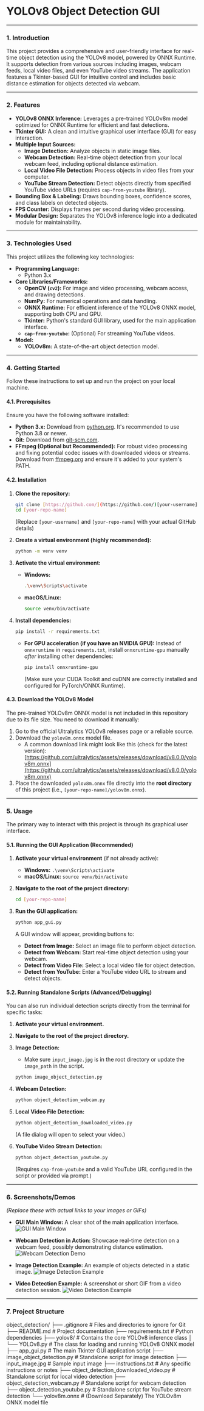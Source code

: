 # **YOLOv8 Object Detection GUI**

---

### **1. Introduction**
This project provides a comprehensive and user-friendly interface for real-time object detection using the YOLOv8 model, powered by ONNX Runtime. It supports detection from various sources including images, webcam feeds, local video files, and even YouTube video streams. The application features a Tkinter-based GUI for intuitive control and includes basic distance estimation for objects detected via webcam.

---

### **2. Features**
* **YOLOv8 ONNX Inference:** Leverages a pre-trained YOLOv8m model optimized for ONNX Runtime for efficient and fast detections.
* **Tkinter GUI:** A clean and intuitive graphical user interface (GUI) for easy interaction.
* **Multiple Input Sources:**
    * **Image Detection:** Analyze objects in static image files.
    * **Webcam Detection:** Real-time object detection from your local webcam feed, including optional distance estimation.
    * **Local Video File Detection:** Process objects in video files from your computer.
    * **YouTube Stream Detection:** Detect objects directly from specified YouTube video URLs (requires `cap-from-youtube` library).
* **Bounding Box & Labeling:** Draws bounding boxes, confidence scores, and class labels on detected objects.
* **FPS Counter:** Displays frames per second during video processing.
* **Modular Design:** Separates the YOLOv8 inference logic into a dedicated module for maintainability.

---

### **3. Technologies Used**
This project utilizes the following key technologies:

* **Programming Language:**
    * Python 3.x
* **Core Libraries/Frameworks:**
    * **OpenCV (`cv2`):** For image and video processing, webcam access, and drawing detections.
    * **NumPy:** For numerical operations and data handling.
    * **ONNX Runtime:** For efficient inference of the YOLOv8 ONNX model, supporting both CPU and GPU.
    * **Tkinter:** Python's standard GUI library, used for the main application interface.
    * **`cap-from-youtube`:** (Optional) For streaming YouTube videos.
* **Model:**
    * **YOLOv8m:** A state-of-the-art object detection model.

---

### **4. Getting Started**
Follow these instructions to set up and run the project on your local machine.

#### **4.1. Prerequisites**
Ensure you have the following software installed:

* **Python 3.x:** Download from [python.org](https://www.python.org/). It's recommended to use Python 3.8 or newer.
* **Git:** Download from [git-scm.com](https://git-scm.com/downloads).
* **FFmpeg (Optional but Recommended):** For robust video processing and fixing potential codec issues with downloaded videos or streams. Download from [ffmpeg.org](https://ffmpeg.org/download.html) and ensure it's added to your system's PATH.

#### **4.2. Installation**

1.  **Clone the repository:**
    ```bash
    git clone [https://github.com/](https://github.com/)[your-username]/[your-repo-name].git
    cd [your-repo-name]
    ```
    (Replace `[your-username]` and `[your-repo-name]` with your actual GitHub details)

2.  **Create a virtual environment (highly recommended):**
    ```bash
    python -m venv venv
    ```

3.  **Activate the virtual environment:**
    * **Windows:**
        ```bash
        .\venv\Scripts\activate
        ```
    * **macOS/Linux:**
        ```bash
        source venv/bin/activate
        ```

4.  **Install dependencies:**
    ```bash
    pip install -r requirements.txt
    ```
    * **For GPU acceleration (if you have an NVIDIA GPU):**
        Instead of `onnxruntime` in `requirements.txt`, install `onnxruntime-gpu` manually *after* installing other dependencies:
        ```bash
        pip install onnxruntime-gpu
        ```
        (Make sure your CUDA Toolkit and cuDNN are correctly installed and configured for PyTorch/ONNX Runtime).

#### **4.3. Download the YOLOv8 Model**
The pre-trained YOLOv8m ONNX model is not included in this repository due to its file size. You need to download it manually:

1.  Go to the official Ultralytics YOLOv8 releases page or a reliable source.
2.  Download the `yolov8m.onnx` model file.
    * A common download link might look like this (check for the latest version): [https://github.com/ultralytics/assets/releases/download/v8.0.0/yolov8m.onnx](https://github.com/ultralytics/assets/releases/download/v8.0.0/yolov8m.onnx)
3.  Place the downloaded `yolov8m.onnx` file directly into the **root directory** of this project (i.e., `[your-repo-name]/yolov8m.onnx`).

---

### **5. Usage**

The primary way to interact with this project is through its graphical user interface.

#### **5.1. Running the GUI Application (Recommended)**

1.  **Activate your virtual environment** (if not already active):
    * **Windows:** `.\venv\Scripts\activate`
    * **macOS/Linux:** `source venv/bin/activate`

2.  **Navigate to the root of the project directory:**
    ```bash
    cd [your-repo-name]
    ```

3.  **Run the GUI application:**
    ```bash
    python app_gui.py
    ```
    A GUI window will appear, providing buttons to:
    * **Detect from Image:** Select an image file to perform object detection.
    * **Detect from Webcam:** Start real-time object detection using your webcam.
    * **Detect from Video File:** Select a local video file for object detection.
    * **Detect from YouTube:** Enter a YouTube video URL to stream and detect objects.

#### **5.2. Running Standalone Scripts (Advanced/Debugging)**

You can also run individual detection scripts directly from the terminal for specific tasks:

1.  **Activate your virtual environment.**
2.  **Navigate to the root of the project directory.**

3.  **Image Detection:**
    * Make sure `input_image.jpg` is in the root directory or update the `image_path` in the script.
    ```bash
    python image_object_detection.py
    ```

4.  **Webcam Detection:**
    ```bash
    python object_detection_webcam.py
    ```

5.  **Local Video File Detection:**
    ```bash
    python object_detection_downloaded_video.py
    ```
    (A file dialog will open to select your video.)

6.  **YouTube Video Stream Detection:**
    ```bash
    python object_detection_youtube.py
    ```
    (Requires `cap-from-youtube` and a valid YouTube URL configured in the script or provided via prompt.)

---

### **6. Screenshots/Demos**
*(Replace these with actual links to your images or GIFs)*

* **GUI Main Window:** A clear shot of the main application interface.
    ![GUI Main Window](https://via.placeholder.com/700x400?text=Object+Detection+GUI)

* **Webcam Detection in Action:** Showcase real-time detection on a webcam feed, possibly demonstrating distance estimation.
    ![Webcam Detection Demo](https://via.placeholder.com/700x400?text=Webcam+Object+Detection)

* **Image Detection Example:** An example of objects detected in a static image.
    ![Image Detection Example](https://via.placeholder.com/700x400?text=Image+Object+Detection+Result)

* **Video Detection Example:** A screenshot or short GIF from a video detection session.
    ![Video Detection Example](https://via.placeholder.com/700x400?text=Video+Object+Detection)

---

### **7. Project Structure**
object_detection/
├── .gitignore             # Files and directories to ignore for Git
├── README.md              # Project documentation
├── requirements.txt       # Python dependencies
├── yolov8/                # Contains the core YOLOv8 inference class
│   └── YOLOv8.py          # The class for loading and running YOLOv8 ONNX model
├── app_gui.py             # The main Tkinter GUI application script
├── image_object_detection.py # Standalone script for image detection
├── input_image.jpg        # Sample input image
├── instructions.txt       # Any specific instructions or notes
├── object_detection_downloaded_video.py # Standalone script for local video detection
├── object_detection_webcam.py # Standalone script for webcam detection
├── object_detection_youtube.py # Standalone script for YouTube stream detection
└── yolov8m.onnx           # (Download Separately) The YOLOv8m ONNX model file
